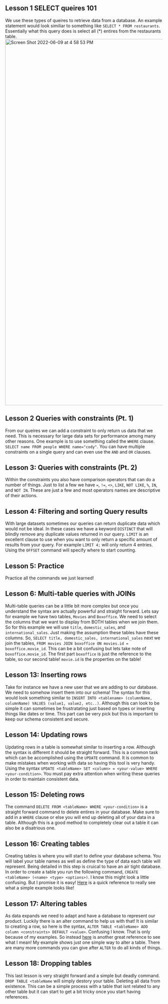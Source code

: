 ## Lesson 1 SELECT queires 101
We use these types of queires to retrieve data from a database. An example statement would look similiar to something like `SELECT * FROM restaurants`. Essentially what this query does is select all (*) entires from the restaurants table.
<img width="1168" alt="Screen Shot 2022-06-09 at 4 58 53 PM" src="https://user-images.githubusercontent.com/55909913/172994955-03294185-a2f9-4ee2-9160-dbc6bec4e110.png">

## Lesson 2 Queries with constraints (Pt. 1)
From our queires we can add a constraint to only return us data that we need. This is necessary for large data sets for performance among many other reasons. One example is to use something called the `WHERE` clause. `SELECT name FROM people WHERE name="cody"`. You can have multiple constraints on a single query and can even use the `AND` and `OR` clauses.

## Lesson 3: Queries with constraints (Pt. 2)
Within the constraints you also have comparison operators that can do a number of things. Just to list a few we have `=`, `!=`, `<>`, `LIKE`, `NOT LIKE`, `%`, `IN`, and `NOT IN`. These are just a few and most operators names are descriptive of their actions.

## Lesson 4: Filtering and sorting Query results
With large datasets sometimes our queries can return duplicate data which would not be ideal. In these cases we have a keyword `DISTINCT` that will blindly remove any duplicate values returned in our query. `LIMIT` is an excellent clause to use when you want to only return a specific amount of results from your query. For example `LIMIT 4;` will only return 4 entries. Using the `OFFSET` command will specify where to start counting.

## Lesson 5: Practice
Practice all the commands we just learned!

## Lesson 6: Multi-table queries with JOINs
Multi-table queries can be a little bit more complex but once you understand the syntax are actually powerful and straight forward. Lets say for example we have two tables, `Movies` and `Boxoffice`. We need to select the columns that we want to display from BOTH tables when we join them. So for this example we will use `title`, `domestic_sales`, and `international_sales`. Just making the assumption these tables have these columns. So, `SELECT title, domestic_sales, international_sales` next we join the tables, `FROM movies JOIN boxoffice ON movies.id = boxoffice.movie_id`. This can be a bit confusing but lets take note of `boxoffice.movie_id`. The first part `boxoffice` is just the reference to the table, so our second table! `movie.id` is the properties on the table!

## Lesson 13: Inserting rows
Take for instance we have a new user that we are adding to our database. We need to somehow insert them into our schema! The syntax for this would look something similar to `INSERT INTO <tablename> (columnName, columnName) VALUES (value1, value2, etc..)`. Although this can look to be simple it can sometimes be frustratating just based on types or inserting things like dates or time. This part can be very pick but this is important to keep our schema consistent and secure.

## Lesson 14: Updating rows
Updating rows in a table is somewhat similar to inserting a row. Although the syntax is different it should be straight forward. This is a common task which can be accomplished using the `UPDATE` command. It is common to make mistakes when working with data so having this tool is very handy. Using the syntax `UPDATE <tableName> SET <column> = <your-value> WHERE <your-condition>`. You must pay extra attention when writing these queries in order to maintain consistent data.

## Lesson 15: Deleting rows
The command `DELETE FROM <tableName> WHERE <your-condition>` is a straight forward command to delete entires in your database. Make sure to add in a `WHERE` clause or else you will end up deleting all of your data in a table. Although this is a good method to completely clear out a table it can also be a disatrious one.

## Lesson 16: Creating tables
Creating tables is where you will start to define your database schema. You will label your table names as well as define the type of data each table will represent. Being detailed in this step is cruical to have an air tight database. In order to create a table you run the following command, `CREATE <tableName> (<name> <type> <options>)`. I know this might look a little confusing. But I promise it is easy! [Here](https://sqlbolt.com/lesson/creating_tables) is a quick reference to really see what a simple example looks like! 
 
## Lesson 17: Altering tables
As data expands we need to adapt and have a database to represent our product. Luckily there is an alter command to help us with that! It is similar to creating a row, so here is the syntax, `ALTER TABLE <tableName> ADD column <constraints> DEFAULT <value>`. Confusing I know. That is only because of my examples. So instead [here](https://sqlbolt.com/lesson/altering_tables) is another great reference to see what I mean! My example shows just one simple way to alter a table. There are many more commands you can give after `ALTER` to do all kinds of things.

## Lesson 18: Dropping tables
This last lesson is very straight forward and a simple but deadly command. `DROP TABLE <tableName` will simply destory your table. Deleting all data from existence. This can be a simple process with a table that isnt related to any other table but it can start to get a bit tricky once you start having references. 
